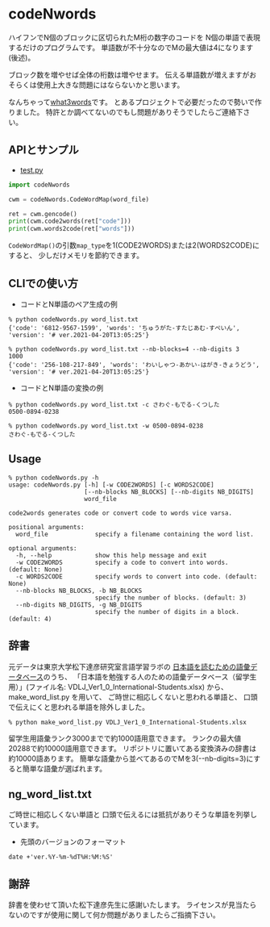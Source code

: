 codeNwords
==========

ハイフンでN個のブロックに区切られたM桁の数字のコードを
N個の単語で表現するだけのプログラムです。
単語数が不十分なのでMの最大値は4になります(後述)。

ブロック数を増やせば全体の桁数は増やせます。
伝える単語数が増えますがおそらくは使用上大きな問題にはならないかと思います。

なんちゃって[what3words](https://what3words.com/)です。
とあるプロジェクトで必要だったので勢いで作りました。
特許とか調べてないのでもし問題がありそうでしたらご連絡下さい。

## APIとサンプル

- [test.py](https://github.com/tanupoo/codeNwords/blob/main/test.py)

```python
import codeNwords

cwm = codeNwords.CodeWordMap(word_file)

ret = cwm.gencode()
print(cwm.code2words(ret["code"]))
print(cwm.words2code(ret["words"]))
```

`CodeWordMap()`の引数`map_type`を1(CODE2WORDS)または2(WORDS2CODE)にすると、
少しだけメモリを節約できます。

## CLIでの使い方

- コードとN単語のペア生成の例

```
% python codeNwords.py word_list.txt
{'code': '6812-9567-1599', 'words': 'ちゅうがた-すたじあむ-すぺいん', 'version': '# ver.2021-04-20T13:05:25'}

% python codeNwords.py word_list.txt --nb-blocks=4 --nb-digits 3
1000
{'code': '256-108-217-849', 'words': 'わいしゃつ-あかい-はがき-きょうどう', 'version': '# ver.2021-04-20T13:05:25'}
```

- コードとN単語の変換の例

```
% python codeNwords.py word_list.txt -c さわぐ-もでる-くつした
0500-0894-0238

% python codeNwords.py word_list.txt -w 0500-0894-0238
さわぐ-もでる-くつした
```

## Usage

```
% python codeNwords.py -h
usage: codeNwords.py [-h] [-w CODE2WORDS] [-c WORDS2CODE]
                     [--nb-blocks NB_BLOCKS] [--nb-digits NB_DIGITS]
                     word_file

code2words generates code or convert code to words vice varsa.

positional arguments:
  word_file             specify a filename containing the word list.

optional arguments:
  -h, --help            show this help message and exit
  -w CODE2WORDS         specify a code to convert into words. (default: None)
  -c WORDS2CODE         specify words to convert into code. (default: None)
  --nb-blocks NB_BLOCKS, -b NB_BLOCKS
                        specify the number of blocks. (default: 3)
  --nb-digits NB_DIGITS, -g NB_DIGITS
                        specify the number of digits in a block. (default: 4)
```

## 辞書

元データは東京大学松下達彦研究室言語学習ラボの
[日本語を読むための語彙データベース](http://www17408ui.sakura.ne.jp/tatsum/database.html)のうち、
「日本語を勉強する人のための語彙データベース（留学生用）」(ファイル名: VDLJ_Ver1_0_International-Students.xlsx) から、
make_word_list.py を用いて、
ご時世に相応しくないと思われる単語と、
口頭で伝えにくと思われる単語を除外しました。

```
% python make_word_list.py VDLJ_Ver1_0_International-Students.xlsx
```

留学生用語彙ランク3000までで約1000語用意できます。
ランクの最大値20288で約10000語用意できます。
リポジトリに置いてある変換済みの辞書は約10000語あります。
簡単な語彙から並べてあるのでMを3(--nb-digits=3)にすると簡単な語彙が選ばれます。

## ng_word_list.txt

ご時世に相応しくない単語と
口頭で伝えるには抵抗がありそうな単語を列挙しています。

- 先頭のバージョンのフォーマット

```
date +'ver.%Y-%m-%dT%H:%M:%S'
```

## 謝辞

辞書を使わせて頂いた松下達彦先生に感謝いたします。
ライセンスが見当たらないのですが使用に関して何か問題がありましたらご指摘下さい。

